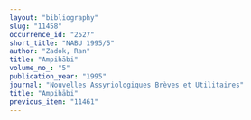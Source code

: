 ```yaml
---
layout: "bibliography"
slug: "11458"
occurrence_id: "2527"
short_title: "NABU 1995/5"
author: "Zadok, Ran"
title: "Ampihābi"
volume_no_: "5"
publication_year: "1995"
journal: "Nouvelles Assyriologiques Brèves et Utilitaires"
title: "Ampihābi"
previous_item: "11461"
---
```

